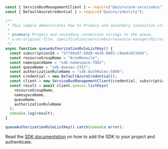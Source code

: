 ```javascript
const { ServiceBusManagementClient } = require("@azure/arm-servicebus");
const { DefaultAzureCredential } = require("@azure/identity");

/**
 * This sample demonstrates how to Primary and secondary connection strings to the queue.
 *
 * @summary Primary and secondary connection strings to the queue.
 * x-ms-original-file: specification/servicebus/resource-manager/Microsoft.ServiceBus/stable/2021-11-01/examples/Queues/SBQueueAuthorizationRuleListKey.json
 */
async function queueAuthorizationRuleListKey() {
  const subscriptionId = "5f750a97-50d9-4e36-8081-c9ee4c0210d4";
  const resourceGroupName = "ArunMonocle";
  const namespaceName = "sdk-namespace-7982";
  const queueName = "sdk-Queues-2317";
  const authorizationRuleName = "sdk-AuthRules-5800";
  const credential = new DefaultAzureCredential();
  const client = new ServiceBusManagementClient(credential, subscriptionId);
  const result = await client.queues.listKeys(
    resourceGroupName,
    namespaceName,
    queueName,
    authorizationRuleName
  );
  console.log(result);
}

queueAuthorizationRuleListKey().catch(console.error);
```

Read the [SDK documentation](https://github.com/Azure/azure-sdk-for-js/blob/%40azure%2Farm-servicebus_6.0.0/sdk/servicebus/arm-servicebus/README.md) on how to add the SDK to your project and authenticate.
